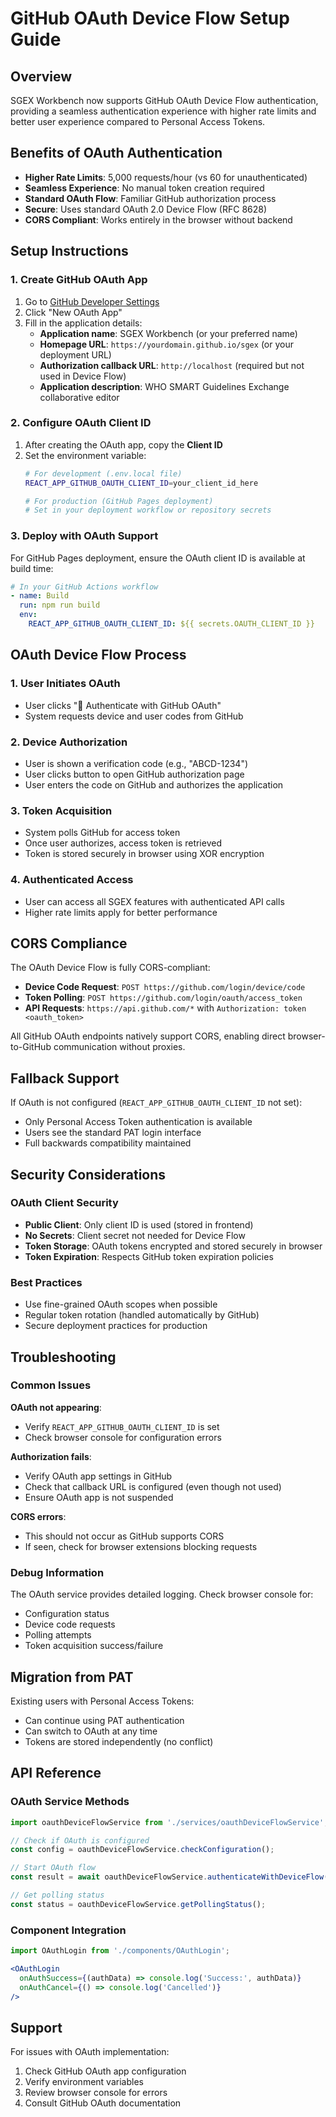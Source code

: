 # GitHub OAuth Device Flow Setup Guide

## Overview

SGEX Workbench now supports GitHub OAuth Device Flow authentication, providing a seamless authentication experience with higher rate limits and better user experience compared to Personal Access Tokens.

## Benefits of OAuth Authentication

- **Higher Rate Limits**: 5,000 requests/hour (vs 60 for unauthenticated)
- **Seamless Experience**: No manual token creation required
- **Standard OAuth Flow**: Familiar GitHub authorization process
- **Secure**: Uses standard OAuth 2.0 Device Flow (RFC 8628)
- **CORS Compliant**: Works entirely in the browser without backend

## Setup Instructions

### 1. Create GitHub OAuth App

1. Go to [GitHub Developer Settings](https://github.com/settings/developers)
2. Click "New OAuth App"
3. Fill in the application details:
   - **Application name**: SGEX Workbench (or your preferred name)
   - **Homepage URL**: `https://yourdomain.github.io/sgex` (or your deployment URL)
   - **Authorization callback URL**: `http://localhost` (required but not used in Device Flow)
   - **Application description**: WHO SMART Guidelines Exchange collaborative editor

### 2. Configure OAuth Client ID

1. After creating the OAuth app, copy the **Client ID**
2. Set the environment variable:
   ```bash
   # For development (.env.local file)
   REACT_APP_GITHUB_OAUTH_CLIENT_ID=your_client_id_here
   
   # For production (GitHub Pages deployment)
   # Set in your deployment workflow or repository secrets
   ```

### 3. Deploy with OAuth Support

For GitHub Pages deployment, ensure the OAuth client ID is available at build time:

```yaml
# In your GitHub Actions workflow
- name: Build
  run: npm run build
  env:
    REACT_APP_GITHUB_OAUTH_CLIENT_ID: ${{ secrets.OAUTH_CLIENT_ID }}
```

## OAuth Device Flow Process

### 1. User Initiates OAuth
- User clicks "🔐 Authenticate with GitHub OAuth"
- System requests device and user codes from GitHub

### 2. Device Authorization
- User is shown a verification code (e.g., "ABCD-1234")
- User clicks button to open GitHub authorization page
- User enters the code on GitHub and authorizes the application

### 3. Token Acquisition
- System polls GitHub for access token
- Once user authorizes, access token is retrieved
- Token is stored securely in browser using XOR encryption

### 4. Authenticated Access
- User can access all SGEX features with authenticated API calls
- Higher rate limits apply for better performance

## CORS Compliance

The OAuth Device Flow is fully CORS-compliant:

- **Device Code Request**: `POST https://github.com/login/device/code`
- **Token Polling**: `POST https://github.com/login/oauth/access_token`
- **API Requests**: `https://api.github.com/*` with `Authorization: token <oauth_token>`

All GitHub OAuth endpoints natively support CORS, enabling direct browser-to-GitHub communication without proxies.

## Fallback Support

If OAuth is not configured (`REACT_APP_GITHUB_OAUTH_CLIENT_ID` not set):
- Only Personal Access Token authentication is available
- Users see the standard PAT login interface
- Full backwards compatibility maintained

## Security Considerations

### OAuth Client Security
- **Public Client**: Only client ID is used (stored in frontend)
- **No Secrets**: Client secret not needed for Device Flow
- **Token Storage**: OAuth tokens encrypted and stored securely in browser
- **Token Expiration**: Respects GitHub token expiration policies

### Best Practices
- Use fine-grained OAuth scopes when possible
- Regular token rotation (handled automatically by GitHub)
- Secure deployment practices for production

## Troubleshooting

### Common Issues

**OAuth not appearing**:
- Verify `REACT_APP_GITHUB_OAUTH_CLIENT_ID` is set
- Check browser console for configuration errors

**Authorization fails**:
- Verify OAuth app settings in GitHub
- Check that callback URL is configured (even though not used)
- Ensure OAuth app is not suspended

**CORS errors**:
- This should not occur as GitHub supports CORS
- If seen, check for browser extensions blocking requests

### Debug Information

The OAuth service provides detailed logging. Check browser console for:
- Configuration status
- Device code requests
- Polling attempts
- Token acquisition success/failure

## Migration from PAT

Existing users with Personal Access Tokens:
- Can continue using PAT authentication
- Can switch to OAuth at any time
- Tokens are stored independently (no conflict)

## API Reference

### OAuth Service Methods

```javascript
import oauthDeviceFlowService from './services/oauthDeviceFlowService';

// Check if OAuth is configured
const config = oauthDeviceFlowService.checkConfiguration();

// Start OAuth flow
const result = await oauthDeviceFlowService.authenticateWithDeviceFlow(onUpdate);

// Get polling status
const status = oauthDeviceFlowService.getPollingStatus();
```

### Component Integration

```jsx
import OAuthLogin from './components/OAuthLogin';

<OAuthLogin 
  onAuthSuccess={(authData) => console.log('Success:', authData)}
  onAuthCancel={() => console.log('Cancelled')}
/>
```

## Support

For issues with OAuth implementation:
1. Check GitHub OAuth app configuration
2. Verify environment variables
3. Review browser console for errors
4. Consult GitHub OAuth documentation